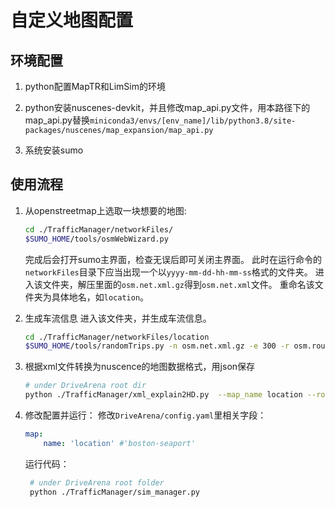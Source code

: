 # 自定义地图配置

## 环境配置

1. python配置MapTR和LimSim的环境

2. python安装nuscenes-devkit，并且修改map_api.py文件，用本路径下的map_api.py替换`miniconda3/envs/[env_name]/lib/python3.8/site-packages/nuscenes/map_expansion/map_api.py`

3. 系统安装sumo


## 使用流程 

1. 从openstreetmap上选取一块想要的地图:
    ``` bash
    cd ./TrafficManager/networkFiles/
    $SUMO_HOME/tools/osmWebWizard.py
    ```
    完成后会打开sumo主界面，检查无误后即可关闭主界面。
    此时在运行命令的`networkFiles`目录下应当出现一个以`yyyy-mm-dd-hh-mm-ss`格式的文件夹。
    进入该文件夹，解压里面的`osm.net.xml.gz`得到`osm.net.xml`文件。
    重命名该文件夹为具体地名，如`location`。

2. 生成车流信息
    进入该文件夹，并生成车流信息。
    ```bash
    cd ./TrafficManager/networkFiles/location 
    $SUMO_HOME/tools/randomTrips.py -n osm.net.xml.gz -e 300 -r osm.rou.xml -p 0.5  
    ```

3. 根据xml文件转换为nuscence的地图数据格式，用json保存

   ```bash
   # under DriveArena root dir
   python ./TrafficManager/xml_explain2HD.py  --map_name location --root_dir ./TrafficManager/networkFiles
   ```

4. 修改配置并运行：
    修改`DriveArena/config.yaml`里相关字段：
    ```yaml
    map:
        name: 'location' #'boston-seaport'
    ```
    运行代码：
    ```bash
     # under DriveArena root folder
     python ./TrafficManager/sim_manager.py
    ``` 